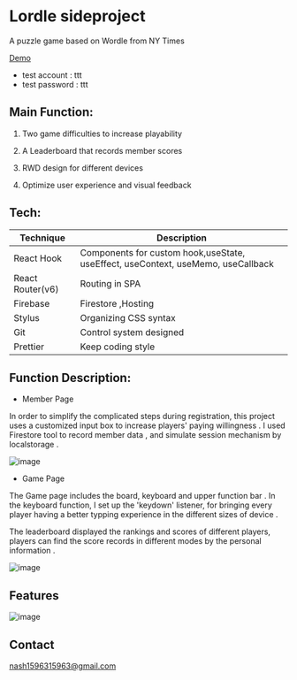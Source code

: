 # Lordle sideproject

A puzzle game based on Wordle from NY Times

[Demo](https://lordle-77474.web.app/)

* test account : ttt
* test password : ttt

## Main Function:

1. Two game difficulties to increase playability

2. A Leaderboard that records member scores

3. RWD design for different devices

4. Optimize user experience and visual feedback

## Tech:

| Technique | Description |
| --------- | ----------- |
| React Hook| Components for custom hook,useState, useEffect, useContext, useMemo, useCallback |
| React Router(v6) | Routing in SPA |
| Firebase | Firestore ,Hosting |
| Stylus | Organizing CSS syntax |
| Git | Control system designed |
| Prettier | Keep coding style |

## Function Description:

- Member Page

In order to simplify the complicated steps during registration, this project uses a customized input box to increase players' paying willingness . 
I used Firestore tool to record member data , and simulate session mechanism by localstorage .

![image](https://nash15963.github.io/lordle/img/login.png)

- Game Page

The Game page includes the board, keyboard and upper function bar .
In the keyboard function, I set up the 'keydown' listener, for bringing every player having a better typping experience in the different sizes of device .

The leaderboard displayed the rankings and scores of different players, players can find the score records in different modes by the personal information .

![image](https://nash15963.github.io/lordle/img/main.png)

## Features
![image](https://nash15963.github.io/lordle/img/LordleIntrodution.gif)

## Contact

nash1596315963@gmail.com